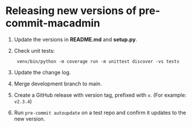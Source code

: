 # Releasing new versions of pre-commit-macadmin

1. Update the versions in __README.md__ and __setup.py__.

1. Check unit tests:

        venv/bin/python -m coverage run -m unittest discover -vs tests

1. Update the change log.

1. Merge development branch to main.

1. Create a GitHub release with version tag, prefixed with `v`. (For example: `v2.3.4`)

1. Run `pre-commit autoupdate` on a test repo and confirm it updates to the new version.

